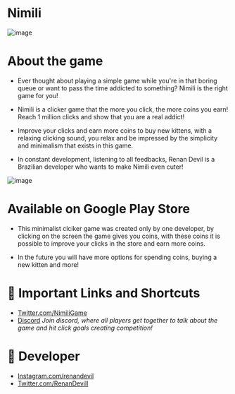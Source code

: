 # Nimili
![image](https://media.discordapp.net/attachments/1015256888520228996/1015262751595188266/Made_by_Renan_Devil.png?width=832&height=468)

# About the game
* Ever thought about playing a simple game while you're in that boring queue or want to pass the time addicted to something? Nimili is the right game for you!

* Nimili is a clicker game that the more you click, the more coins you earn! Reach 1 million clicks and show that you are a real addict!

* Improve your clicks and earn more coins to buy new kittens, with a relaxing clicking sound, you relax and be impressed by the simplicity and minimalism that exists in this game.

* In constant development, listening to all feedbacks, Renan Devil is a Brazilian developer who wants to make Nimili even cuter!

![image](https://media.discordapp.net/attachments/1015256888520228996/1015262751288991884/Made_by_Renan_Devil_1.png?width=832&height=468)
# Available on Google Play Store

* This minimalist clciker game was created only by one developer, by clicking on the screen the game gives you coins, with these coins it is possible to improve your clicks in the store and earn more coins.

* In the future you will have more options for spending coins, buying a new kitten and more!

# 🔗 Important Links and Shortcuts
* [Twitter.com/NimiliGame](https://twitter.com/NimiliGame)
* [Discord](https://discord.gg/kncpMgQ48X)
*Join discord, where all players get together to talk about the game and hit click goals creating competition!*

# 🔗 Developer
* [Instagram.com/renandevil](https://instagram.com/renandevil)
* [Twitter.com/RenanDevill](https://twitter.com/RenanDevill)

